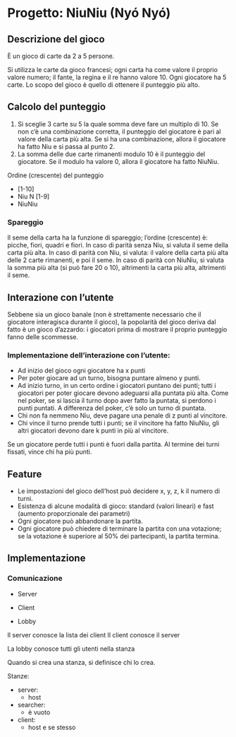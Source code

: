 # Progetto: NiuNiu (Nyó Nyó)
## Descrizione del gioco
È un gioco di carte da 2 a 5 persone.

Si utilizza le carte da gioco francesi; ogni carta ha come valore il proprio valore numero; il fante, la regina e il re hanno valore 10.
Ogni giocatore ha 5 carte.
Lo scopo del gioco è quello di ottenere il punteggio più alto.

## Calcolo del punteggio
1. Si sceglie 3 carte su 5 la quale somma deve fare un multiplo di 10.
    Se non c’è una combinazione corretta, il punteggio del giocatore è pari al valore della carta più alta.
    Se si ha una combinazione, allora il giocatore ha fatto Niu e si passa al punto 2.
2. La somma delle due carte rimanenti modulo 10 è il punteggio del giocatore.
    Se il modulo ha valore 0, allora il giocatore ha fatto NiuNiu.

Ordine (crescente) del punteggio
- [1-10]
- Niu N [1-9]
- NiuNiu

### Spareggio
Il seme della carta ha la funzione di spareggio; l’ordine (crescente) è: picche, fiori, quadri e fiori.
In caso di parità senza Niu, si valuta il seme della carta più alta.
In caso di parità con Niu, si valuta: il valore della carta più alta delle 2 carte rimanenti, e poi il seme.
In caso di parità con NiuNiu, si valuta la somma più alta (si può fare 20 o 10), altrimenti la carta più alta, altrimenti il seme. 

## Interazione con l’utente
Sebbene sia un gioco banale (non è strettamente necessario che il giocatore interagisca durante il gioco), la popolarità del gioco deriva dal fatto è un gioco d’azzardo: i giocatori prima di mostrare il proprio punteggio fanno delle scommesse.

### Implementazione dell’interazione con l’utente:
- Ad inizio del gioco ogni giocatore ha x punti
- Per poter giocare ad un turno, bisogna puntare almeno y punti.
- Ad inizio turno, in un certo ordine i giocatori puntano dei punti; tutti i giocatori per poter giocare devono adeguarsi alla puntata più alta. Come nel poker, se si lascia il turno dopo aver fatto la puntata, si perdono i punti puntati. A differenza del poker, c’è solo un turno di puntata.
- Chi non fa nemmeno Niu, deve pagare una penale di z punti al vincitore.
- Chi vince il turno prende tutti i punti; se il vincitore ha fatto NiuNiu, gli altri giocatori devono dare k punti in più al vincitore.

Se un giocatore perde tutti i punti è fuori dalla partita.
Al termine dei turni fissati, vince chi ha più punti.

## Feature
- Le impostazioni del gioco dell’host può decidere x, y, z, k il numero di turni.
- Esistenza di alcune modalità di gioco: standard (valori lineari) e fast (aumento proporzionale dei parametri)
- Ogni giocatore può abbandonare la partita.
- Ogni giocatore può chiedere di terminare la partita con una votazione; se la votazione è superiore al 50% dei partecipanti, la partita termina.

## Implementazione

### Comunicazione
- Server
- Client

- Lobby

Il server conosce la lista dei client
Il client conosce il server

La lobby conosce tutti gli utenti nella stanza

Quando si crea una stanza, si definisce chi lo crea.

Stanze:
- server:
    - host
- searcher:
    - è vuoto
- client:
    - host e se stesso
    
